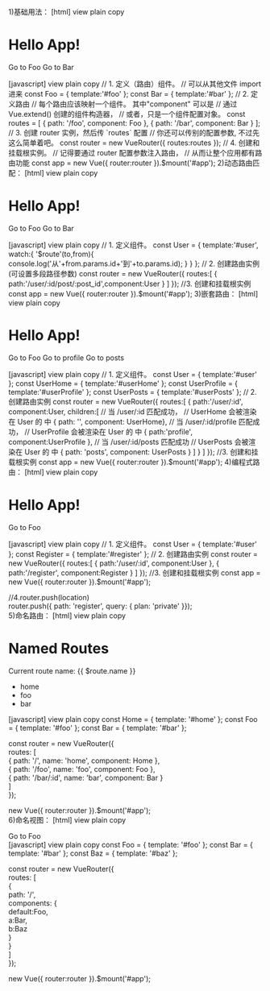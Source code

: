 1)基础用法：
[html] view plain copy
<div id="app">  
<h1>Hello App!</h1>  
<p>  
<!-- 使用 router-link 组件来导航. -->  
<!-- 通过传入 `to` 属性指定链接. -->  
<!-- <router-link> 默认会被渲染成一个 `<a>` 标签 -->  
<router-link to="/foo">Go to Foo</router-link>  
<router-link to="/bar">Go to Bar</router-link>  
</p>  
<!-- 路由出口 -->  
<!-- 路由匹配到的组件将渲染在这里 -->  
<router-view></router-view>  
</div>  

<template id='foo'>  
<p>this is foo!</p>  
</template>  
<template id='bar'>  
<p>this is bar!</p>  
</template>  
[javascript] view plain copy
// 1. 定义（路由）组件。  
// 可以从其他文件 import 进来  
const Foo = { template:'#foo' };  
const Bar = { template:'#bar' };  
// 2. 定义路由  
// 每个路由应该映射一个组件。 其中"component" 可以是  
// 通过 Vue.extend() 创建的组件构造器，  
// 或者，只是一个组件配置对象。  
const routes = [  
{ path: '/foo', component: Foo },  
{ path: '/bar', component: Bar }  
];  
// 3. 创建 router 实例，然后传 `routes` 配置  
// 你还可以传别的配置参数, 不过先这么简单着吧。  
const router = new VueRouter({ routes:routes });  
// 4. 创建和挂载根实例。  
// 记得要通过 router 配置参数注入路由，  
// 从而让整个应用都有路由功能  
const app = new Vue({ router:router }).$mount('#app');  
2)动态路由匹配：
[html] view plain copy
<div id="app">  
<h1>Hello App!</h1>  
<p>  
<router-link to="/user/foo/post/123">Go to Foo</router-link>  
<router-link to="/user/bar/post/456">Go to Bar</router-link>  
</p>  
<router-view></router-view>  
</div>  

<template id='user'>  
<p>User:{{ $route.params.id }},Post:{{$route.params.post_id}}</p>  
</template>  
[javascript] view plain copy
// 1. 定义组件。  
const User = {  
template:'#user',  
		 watch:{  
			 '$route'(to,from){  
				 console.log('从'+from.params.id+'到'+to.params.id);  
			 }  
		 }  
};  
// 2. 创建路由实例 (可设置多段路径参数)  
const router = new VueRouter({  
routes:[  
{ path:'/user/:id/post/:post_id',component:User }  
]  
});  
//3. 创建和挂载根实例  
const app = new Vue({ router:router }).$mount('#app');  
3)嵌套路由：
[html] view plain copy
<div id="app">  
<h1>Hello App!</h1>  
<p>  
<router-link to="/user/foo">Go to Foo</router-link>  
<router-link to="/user/foo/profile">Go to profile</router-link>  
<router-link to="/user/foo/posts">Go to posts</router-link>  
</p>  
<router-view></router-view>  
</div>  

<template id='user'>  
<div>  
<h2>User:{{ $route.params.id }}</h2>  
<router-view></router-view>  
</div>  
</template>  

<template id="userHome">  
<p>主页</p>  
</template>  

<template id="userProfile">  
<p>概况</p>  
</template>  

<template id="userPosts">  
<p>登录信息</p>  
</template>  
[javascript] view plain copy
// 1. 定义组件。  
const User = {  
template:'#user'  
};  
const UserHome = {  
template:'#userHome'  
};  
const UserProfile = {  
template:'#userProfile'  
};  
const UserPosts = {  
template:'#userPosts'  
};  
// 2. 创建路由实例  
const router = new VueRouter({  
routes:[  
{ path:'/user/:id', component:User,  
children:[  
// 当 /user/:id 匹配成功，  
// UserHome 会被渲染在 User 的 <router-view> 中  
{ path: '', component: UserHome},  
// 当 /user/:id/profile 匹配成功，  
// UserProfile 会被渲染在 User 的 <router-view> 中  
{ path:'profile', component:UserProfile },  
// 当 /user/:id/posts 匹配成功  
// UserPosts 会被渲染在 User 的 <router-view> 中  
{ path: 'posts', component: UserPosts }  
]  
}  
]  
});  
//3. 创建和挂载根实例  
const app = new Vue({ router:router }).$mount('#app');  
4)编程式路由：
[html] view plain copy
<div id="app">  
<h1>Hello App!</h1>  
<p>  
<router-link to="/user/foo">Go to Foo</router-link>  
</p>  
<router-view></router-view>  
</div>  

<template id='user'>  
<h2>User:{{ $route.params.id }}</h2>  
</template>  

<template id="register">  
<p>注册</p>  
</template>  
[javascript] view plain copy
// 1. 定义组件。  
const User = {  
template:'#user'  
};  
const Register = {  
template:'#register'  
};  
// 2. 创建路由实例  
const router = new VueRouter({  
routes:[  
{ path:'/user/:id', component:User },  
{ path:'/register', component:Register }  
]  
});  
//3. 创建和挂载根实例  
const app = new Vue({ router:router }).$mount('#app');  

//4.router.push(location)  
router.push({ path: 'register', query: { plan: 'private' }});  
5)命名路由：
[html] view plain copy
<div id="app">  
<h1>Named Routes</h1>  
<p>Current route name: {{ $route.name }}</p>  
<ul>  
<li><router-link :to="{ name: 'home' }">home</router-link></li>  
<li><router-link :to="{ name: 'foo' }">foo</router-link></li>  
<li><router-link :to="{ name: 'bar', params: { id: 123 }}">bar</router-link></li>  
</ul>  
<router-view class="view"></router-view>  
</div>  

<template id='home'>  
<div>This is Home</div>  
</template>  

<template id='foo'>  
<div>This is Foo</div>  
</template>  

<template id='bar'>  
<div>This is Bar {{ $route.params.id }}</div>  
</template>  
[javascript] view plain copy
const Home = { template: '#home' };  
const Foo = { template: '#foo' };  
const Bar = { template: '#bar' };  

const router = new VueRouter({  
routes: [  
{ path: '/', name: 'home', component: Home },  
{ path: '/foo', name: 'foo', component: Foo },  
{ path: '/bar/:id', name: 'bar', component: Bar }  
]  
});  

new Vue({ router:router }).$mount('#app');  
6)命名视图：
[html] view plain copy
<div id="app">  
<router-link to="/">Go to Foo</router-link>  
<router-view class="view one"></router-view>  
<router-view class="view two" name="a"></router-view>  
<router-view class="view three" name="b"></router-view>  
</div>  

<template id='foo'>  
<div>This is Foo</div>  
</template>  

<template id='bar'>  
<div>This is Bar {{ $route.params.id }}</div>  
</template>  

<template id='baz'>  
<div>This is baz</div>  
</template>  
[javascript] view plain copy
const Foo = { template: '#foo' };  
const Bar = { template: '#bar' };  
const Baz = { template: '#baz' };  

const router = new VueRouter({  
routes: [  
{  
path: '/',  
components: {  
default:Foo,  
a:Bar,  
b:Baz  
}  
}  
]  
});  

new Vue({ router:router }).$mount('#app');  
